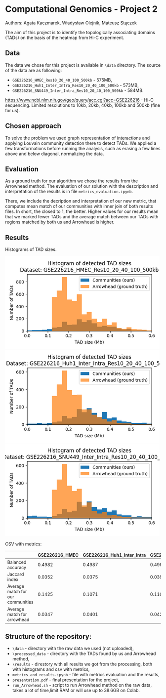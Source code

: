 # Computational Genomics - Project 2
Authors: Agata Kaczmarek, Władysław Olejnik, Mateusz Stączek

The aim of this project is to identify the topologically associating domains (TADs) on the basis of the heatmap from Hi-C experiment.

## Data
The data we chose for this project is available in `\data` directory. The source of the data are as following: 
 - `GSE226216_HMEC_Res10_20_40_100_500kb` - 575MB,
 - `GSE226216_Huh1_Inter_Intra_Res10_20_40_100_500kb` - 573MB,
 - `GSE226216_SNU449_Inter_Intra_Res10_20_40_100_500kb` - 584MB.
 
https://www.ncbi.nlm.nih.gov/geo/query/acc.cgi?acc=GSE226216 - Hi-C sequencing. Limited resolutions to 10kb, 20kb, 40kb, 100kb and 500kb (fine for us). 

## Chosen approach
To solve the problem we used graph representation of interactions and applying Louvain community detection there to detect TADs. We applied a few transformations before running the analysis, such as erasing a few lines above and below diagonal, normalizing the data. 

## Evaluation
As a ground truth for our algorithm we chose the results from the Arrowhead method. The evaluation of our solution with the description and interpretation of the results is in file `metrics_evaluation.ipynb`.

There, we include the decription and interpretation of our new metric, that computes mean match of our communities with inner join of both results files. In short, the closed to 1, the better. Higher values for our results mean that we marked fewer TADs and the average match between our TADs with regions matched by both us and Arrowhead is higher.

## Results

Histograms of TAD sizes.

![](results/histogram_GSE226216_HMEC_Res10_20_40_100_500kb.png)
![](results/histogram_GSE226216_Huh1_Inter_Intra_Res10_20_40_100_500kb.png)
![](results/histogram_GSE226216_SNU449_Inter_Intra_Res10_20_40_100_500kb.png)

CSV with metrics:

|                                      | GSE226216_HMEC | GSE226216_Huh1_Inter_Intra | GSE226216_SNU449_Inter_Intra |
|--------------------------------------|----------------|----------------------------|------------------------------|
| Balanced accuracy                    | 0.4982         | 0.4987                     | 0.4988                       |
| Jaccard index                        | 0.0352         | 0.0375                     | 0.0391                       |
| Average match for our communities    | 0.1425         | 0.1071                     | 0.1106                       |
| Average match for arrowhead          | 0.0347         | 0.0401                     | 0.0425                       |


## Structure of the repository:
- `\data` - directory with the raw data we used (not uploaded),
- `\processed_data` - directory with the TADs found by us and Arrowhead method,
- `\results` - direstory with all results we got from the processing, both with histograms and csv with metrics,
- `metrics_and_results.ipynb` - file with metrics evaluation and the results,
- `presentation.pdf` - final presentation for the project,
- `run_Arrowhead.sh` - script to run Arrowhead method on the raw data, takes a lot of time,limit RAM or will use up to 38.6GB on Colab.

